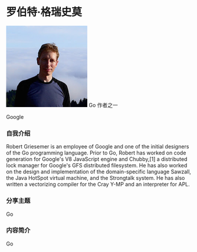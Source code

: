 # 罗伯特·格瑞史莫 #

![](../images/robert.jpeg)
Go 作者之一

Google

### 自我介绍
Robert Griesemer is an employee of Google and one of the initial designers of the Go programming language. Prior to Go, Robert has worked on code generation for Google's V8 JavaScript engine and Chubby,[1] a distributed lock manager for Google's GFS distributed filesystem. He has also worked on the design and implementation of the domain-specific language Sawzall, the Java HotSpot virtual machine, and the Strongtalk system. He has also written a vectorizing compiler for the Cray Y-MP and an interpreter for APL.

### 分享主题

Go 

### 内容简介

Go